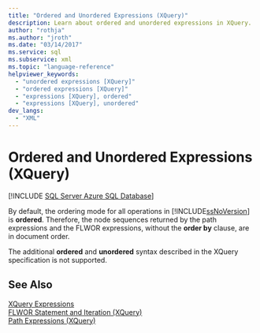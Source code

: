 ```yaml
---
title: "Ordered and Unordered Expressions (XQuery)"
description: Learn about ordered and unordered expressions in XQuery.
author: "rothja"
ms.author: "jroth"
ms.date: "03/14/2017"
ms.service: sql
ms.subservice: xml
ms.topic: "language-reference"
helpviewer_keywords:
  - "unordered expressions [XQuery]"
  - "ordered expressions [XQuery]"
  - "expressions [XQuery], ordered"
  - "expressions [XQuery], unordered"
dev_langs:
  - "XML"
---
```

# Ordered and Unordered Expressions (XQuery)
[!INCLUDE [SQL Server Azure SQL Database](../includes/applies-to-version/sqlserver.md)]

  By default, the ordering mode for all operations in [!INCLUDE[ssNoVersion](../includes/ssnoversion-md.md)] is **ordered**. Therefore, the node sequences returned by the path expressions and the FLWOR expressions, without the **order by** clause, are in document order.  
  
 The additional **ordered** and **unordered** syntax described in the XQuery specification is not supported.  
  
## See Also  
 [XQuery Expressions](../xquery/xquery-expressions.md)   
 [FLWOR Statement and Iteration &#40;XQuery&#41;](../xquery/flwor-statement-and-iteration-xquery.md)   
 [Path Expressions &#40;XQuery&#41;](../xquery/path-expressions-xquery.md)  
  
  
